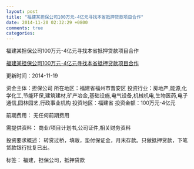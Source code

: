 ```yaml
---
layout: post
title: "福建某担保公司100万元-4亿元寻找本省抵押贷款项目合作"
date: 2014-11-20 02:32:29 +0800
comments: true
categories: 
---
```

福建某担保公司100万元-4亿元寻找本省抵押贷款项目合作

[福建某担保公司100万元-4亿元寻找本省抵押贷款项目合作](http://zijin.trjcn.com/detail_202336.html)

更新时间：2014-11-19

资金主体：担保公司
所在地区：福建省福州市晋安区
投资行业：房地产,能源,化学化工,节能环保,建筑建材,矿产冶金,基础设施,电气设备,机械机电,生物医药,电子通信,园林园艺,行政事业机构
投资地区：福建省
投资金额：100万元-4亿元

前期费用：
无任何前期费用

需提供资料：
商业/项目计划书,公司证件,相关财务资料

投资要求概述：
转贷过桥，填敞，垫付保证金，月末存款。只做抵押贷款，下笔贷款银行批复已出。

标签：
福建，担保公司，抵押贷款

